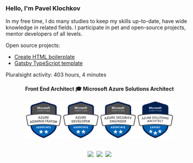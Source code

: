 <h3> Hello, I'm Pavel Klochkov</h3>
<p>In my free time, I do many studies to keep my skills up-to-date, have wide knowledge in related fields. I participate in pet and open-source projects, mentor developers of all levels.</p><p>Open source projects:</p><ul><li><a href="https://create-html-boilerplate.dev/" target="_blank" rel="noopener norefferer" title="Create HTML boilerplate">Create HTML boilerplate</a></li><li><a href="https://github.com/webtime-studio/gatsby-typescript-starter" target="_blank" rel="noopener norefferer" title="Create HTML boilerplate">Gatsby TypeScript template</a></li></ul>
<p>Pluralsight activity: 403 hours, 4 minutes<p>
<div align="center"><h4>Front End Architect 🎓 Microsoft Azure Solutions Architect</h4><div><a href="https://www.youracclaim.com/badges/835d4d0d-bf05-4703-801c-fd117209af72" target="_blank" rel="noopener noreferrer"><img src="https://raw.githubusercontent.com/ckomop0x/ckomop0x/master/azure-administrator-associate-600x600.png" height="100" alt="Pavel Klochkov – Microsoft Azure Administrator"/></a><a href="https://www.youracclaim.com/earner/earned/badge/835d4d0d-bf05-4703-801c-fd117209af72" target="_blank" rel="noopener noreferrer"><img src="https://raw.githubusercontent.com/ckomop0x/ckomop0x/master/azure-developer-associate-600x600.png" height="100"  alt="Pavel Klochkov – Microsoft Azure Developer"/></a><a href="https://www.youracclaim.com/earner/earned/badge/050dc8e2-a291-44f7-955e-e91dcff34d9b" target="_blank" rel="noopener noreferrer"><img src="https://raw.githubusercontent.com/ckomop0x/ckomop0x/master/azure-security-engineer-associate-600x600.png" height="100"  alt="Pavel Klochkov – Microsoft Azure Security Engineer"/></a><a href="https://www.youracclaim.com/earner/earned/badge/d030e807-601d-4964-a627-5473cfdd2763" target="_blank" rel="noopener noreferrer"><img src="https://raw.githubusercontent.com/ckomop0x/ckomop0x/master/azure-solutions-architect-expert-600x600.png" height="100"  alt="Pavel Klochkov – Microsoft Azure Solutions Architect"/></a></div></div><br><p align="center"><a href="https://www.linkedin.com/in/ckomop0x/"><img height="30" src="https://raw.githubusercontent.com/tinakuzmenko/tinakuzmenko/master/001-linkedin.svg"></a>&nbsp;&nbsp;<a href="https://www.instagram.com/ckomop0x/"><img height="30" src="https://raw.githubusercontent.com/tinakuzmenko/tinakuzmenko/master/002-instagram.svg"></a>&nbsp;&nbsp;<a href="https://www.codewars.com/users/ckomop0x/"><img height="30" src="https://www.codewars.com/users/ckomop0x/badges/micro"></a></p>
